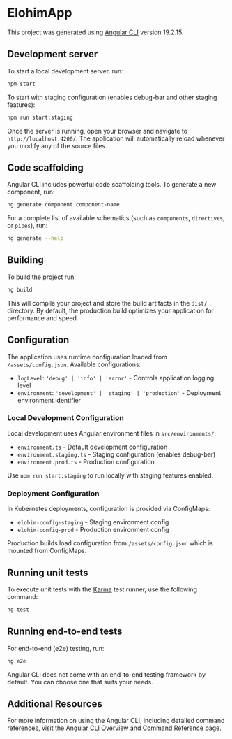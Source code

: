 # ElohimApp

This project was generated using [Angular CLI](https://github.com/angular/angular-cli) version 19.2.15.

## Development server

To start a local development server, run:

```bash
npm start
```

To start with staging configuration (enables debug-bar and other staging features):

```bash
npm run start:staging
```

Once the server is running, open your browser and navigate to `http://localhost:4200/`. The application will automatically reload whenever you modify any of the source files.

## Code scaffolding

Angular CLI includes powerful code scaffolding tools. To generate a new component, run:

```bash
ng generate component component-name
```

For a complete list of available schematics (such as `components`, `directives`, or `pipes`), run:

```bash
ng generate --help
```

## Building

To build the project run:

```bash
ng build
```

This will compile your project and store the build artifacts in the `dist/` directory. By default, the production build optimizes your application for performance and speed.

## Configuration

The application uses runtime configuration loaded from `/assets/config.json`. Available configurations:

- `logLevel`: `'debug' | 'info' | 'error'` - Controls application logging level
- `environment`: `'development' | 'staging' | 'production'` - Deployment environment identifier

### Local Development Configuration

Local development uses Angular environment files in `src/environments/`:
- `environment.ts` - Default development configuration
- `environment.staging.ts` - Staging configuration (enables debug-bar)
- `environment.prod.ts` - Production configuration

Use `npm run start:staging` to run locally with staging features enabled.

### Deployment Configuration

In Kubernetes deployments, configuration is provided via ConfigMaps:
- `elohim-config-staging` - Staging environment config
- `elohim-config-prod` - Production environment config

Production builds load configuration from `/assets/config.json` which is mounted from ConfigMaps.

## Running unit tests

To execute unit tests with the [Karma](https://karma-runner.github.io) test runner, use the following command:

```bash
ng test
```

## Running end-to-end tests

For end-to-end (e2e) testing, run:

```bash
ng e2e
```

Angular CLI does not come with an end-to-end testing framework by default. You can choose one that suits your needs.

## Additional Resources

For more information on using the Angular CLI, including detailed command references, visit the [Angular CLI Overview and Command Reference](https://angular.dev/tools/cli) page.
